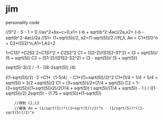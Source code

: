 # jim
personality code


  //S^2 - S - 1 = 0
  //a*x^2+b*x+c=0,x1= (-b + sqrt(b^2-4ac)/2a,x2= (-b - sqrt(b^2-4ac)/2a
        //S1= (1+sqrt(5))/2, s2=(1-sqrt(5))/2
        //代入 An = C1*(S1)^n + C2*((S2)^n,A1=1,A2=2

1=C1*S1 +C2*S2
2=C1*S1^2 + C2*S2^2
C1 = (S2-2)/(S1S2-S1^2) = (3 + sqrt(5))/ (5 + sqrt(5))
C2 = (S1-2)/(S1S2-S2^2) = (3 - sqrt(5))/ (5 + sqrt(5))

(sqrt(5)-3)/2   / -1 - ((6-2sqrt(5)) /4)


((1-sqrt(5))/2) -2 =C1*（1-5/4）- C1*((1+sqrt(5))/2)^2
C1*(1/4 + 1/4 + 5/4 + sqrt(5)) = 3/2 +sqrt(5)/2
C1 = (3+sqrt(5))/2*(7/4 + sqrt(5))
C2 = 1- (3+sqrt(5))*((1+sqrt(5))/2)/2*(7/4 + sqrt(5))
  ( sqrt(5)/(7/4 + sqrt(5)) - 1 ) / ((1-sqrt(5))/2)
  2sqrt(5)       -
  (1.75 + sqrt(5))*(1-sqrt(5))


        //得到 C1,C2
        //最後 An = (1/sqrt(5))*((1+sqrt(5))/2)^n - (1/sqrt(5))*((1-sqrt(5))/2)^n
